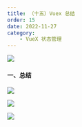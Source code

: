 ```yaml
---
title: （十五）Vuex 总结
order: 15
date: 2022-11-27
category:
    - VueX 状态管理
---
```


![](https://image.zswei.xyz/img/202211271443498.png)

#### 一、总结

![](https://image.zswei.xyz/img/202211271443934.png)

![](https://image.zswei.xyz/img/202211271443853.png)

![](https://image.zswei.xyz/img/202211271444299.png)
